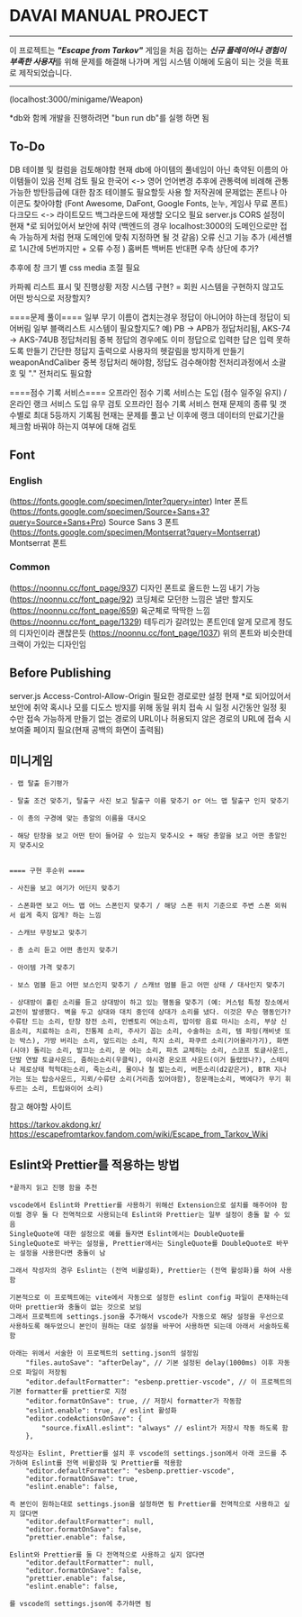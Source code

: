 # DAVAI MANUAL PROJECT
---
이 프로젝트는 ***"Escape from Tarkov"*** 게임을 처음 접하는 ***신규 플레이어나 경험이 부족한 사용자***를 위해 문제를 해결해 나가며 게임 시스템 이해에 도움이 되는 것을 목표로 제작되었습니다.

---

(localhost:3000/minigame/Weapon)

*db와 함께 개발을 진행하려면 "bun run db"를 실행 하면 됨




## To-Do

DB 테이블 및 컬럼을 검토해야함
현재 db에 아이템의 풀네임이 아닌 축약된 이름의 아이템들이 있음 전체 검토 필요
한국어 <-> 영어 언어변경
추후에 관통력에 비례해 관통 가능한 방탄등급에 대한 참조 테이블도 필요할듯
사용 할 저작권에 문제없는 폰트나 아이콘도 찾아야함 (Font Awesome, DaFont, Google Fonts, 눈누, 게임사 무료 폰트)
다크모드 <-> 라이트모드
백그라운드에 재생할 오디오 필요
server.js CORS 설정이 현재 *로 되어있어서 보안에 취약 (백엔드의 경우 localhost:3000의 도메인으로만 접속 가능하게 처럼 현재 도메인에 맞춰 지정하면 될 것 같음)
오류 신고 기능 추가 (세션별로 1시간에 5번까지만 + 오류 수정 )
홈버튼 백버튼 반대편 우측 상단에 추가?

추후에 창 크기 별 css media 조절 필요

카파퀘 리스트 표시 및 진행상황 저장 시스템 구현? = 회원 시스템을 구현하지 않고도 어떤 방식으로 저장할지?

====문제 풀이====
일부 무기 이름이 겹치는경우 정답이 아니어야 하는데 정답이 되어버림 일부 블랙리스트 시스템이 필요할지도?
예) PB -> APB가 정답처리됨, AKS-74 -> AKS-74UB 정답처리됨
중복 정답의 경우에도 이미 정답으로 입력한 답은 입력 못하도록 만들기
간단한 정답지 출력으로 사용자의 헷갈림을 방지하게 만들기
weaponAndCaliber 중복 정답처리 해야함, 정답도 검수해야함
전처리과정에서 소괄호 및 "." 전처리도 필요함


====점수 기록 서비스====
오프라인 점수 기록 서비스는 도입 (점수 일주일 유지) / 온라인 랭크 서비스 도입 유무 검토
오프라인 점수 기록 서비스 현재 문제의 종류 및 갯수별로 최대 5등까지 기록됨
현재는 문제를 풀고 난 이후에 랭크 데이터의 만료기간을 체크함 바꿔야 하는지 여부에 대해 검토

## Font
### English

(https://fonts.google.com/specimen/Inter?query=inter) Inter 폰트
(https://fonts.google.com/specimen/Source+Sans+3?query=Source+Sans+Pro) Source Sans 3 폰트
(https://fonts.google.com/specimen/Montserrat?query=Montserrat) Montserrat 폰트 

### Common

(https://noonnu.cc/font_page/937) 디자인 폰트로 올드한 느낌 내기 가능
(https://noonnu.cc/font_page/92) 코딩체로 모던한 느낌은 낼만 할지도
(https://noonnu.cc/font_page/659) 육군체로 딱딱한 느낌
(https://noonnu.cc/font_page/1329) 테두리가 갈려있는 폰트인데 알게 모르게 정도의 디자인이라 괜찮은듯 
(https://noonnu.cc/font_page/1037) 위의 폰트와 비슷한데 크랙이 가있는 디자인임


## Before Publishing

server.js Access-Control-Allow-Origin 필요한 경로로만 설정 현재 *로 되어있어서 보안에 취약
혹시나 모를 디도스 방지를 위해 동일 위치 접속 시 일정 시간동안 일정 횟수만 접속 가능하게 만들기
없는 경로의 URL이나 허용되지 않은 경로의 URL에 접속 시 보여줄 페이지 필요(현재 공백의 화면이 출력됨)


## 미니게임

    - 랩 탈출 듣기평가
    
    - 탈출 조건 맞추기, 탈출구 사진 보고 탈출구 이름 맞추기 or 어느 맵 탈출구 인지 맞추기

    - 이 총의 구경에 맞는 총알의 이름을 대시오

    - 해당 탄창을 보고 어떤 탄이 들어갈 수 있는지 맞추시오 + 해당 총알을 보고 어떤 총알인지 맞추시오


    ==== 구현 후순위 ====

    - 사진을 보고 여기가 어딘지 맞추기

    - 스폰화면 보고 어느 맵 어느 스폰인지 맞추기 / 해당 스폰 위치 기준으로 주변 스폰 외워서 쉽게 죽지 않게? 하는 느낌

    - 스캐브 무장보고 맞추기

    - 총 소리 듣고 어떤 총인지 맞추기

    - 아이템 가격 맞추기

    - 보스 멈블 듣고 어떤 보스인지 맞추기 / 스캐브 멈블 듣고 어떤 상태 / 대사인지 맞추기

    - 상대방이 흘린 소리를 듣고 상대방이 하고 있는 행동을 맞추기 (예: 커스텀 특정 장소에서 교전이 발생했다. 벽을 두고 상대와 대치 중인데 상대가 소리를 냈다. 이것은 무슨 행동인가?
    수류탄 드는 소리, 탄창 장전 소리, 인벤토리 여는소리, 밥이랑 음료 마시는 소리, 부상 신음소리, 치료하는 소리, 진통제 소리, 주사기 꼽는 소리, 수술하는 소리, 템 파밍(캐비넷 또는 박스), 가방 버리는 소리, 엎드리는 소리, 착지 소리, 파쿠르 소리(기어올라가기), 화면(시야) 돌리는 소리, 발끄는 소리, 문 여는 소리, 파츠 교체하는 소리, 스코프 토글사운드, 단발 연발 토글사운드, 줌하는소리(우클릭), 야시경 온오프 사운드(이거 들렸었나?), 스테미나 제로상태 헉헉대는소리, 죽는소리, 물이나 철 밟는소리, 버튼소리(d2같은거), BTR 지나가는 또는 탑승사운드, 지뢰/수류탄 소리(거리좀 있어야함), 창문깨는소리, 벽에다가 무기 휘두르는 소리, 트립와이어 소리)

참고 해야할 사이트

https://tarkov.akdong.kr/
https://escapefromtarkov.fandom.com/wiki/Escape_from_Tarkov_Wiki









## Eslint와 Prettier를 적용하는 방법
    *끝까지 읽고 진행 함을 추천

    vscode에서 Eslint와 Prettier를 사용하기 위해선 Extension으로 설치를 해주어야 함
    이럴 경우 둘 다 전역적으로 사용되는데 Eslint와 Prettier는 일부 설정이 충돌 할 수 있음
    SingleQuote에 대한 설정으로 예를 들자면 Eslint에서는 DoubleQuote를 SingleQuote로 바꾸는 설정을, Prettier에서는 SingleQuote를 DoubleQuote로 바꾸는 설정을 사용한다면 충돌이 남

    그래서 작성자의 경우 Eslint는 (전역 비활성화), Prettier는 (전역 활성화)를 하여 사용함

    기본적으로 이 프로젝트에는 vite에서 자동으로 설정한 eslint config 파일이 존재하는데 아마 prettier와 충돌이 없는 것으로 보임
    그래서 프로젝트에 settings.json을 추가해서 vscode가 자동으로 해당 설정을 우선으로 사용하도록 해두었으니 본인이 원하는 대로 설정을 바꾸어 사용하면 되는데 아래서 서술하도록 함

    아래는 위에서 서술한 이 프로젝트의 setting.json의 설정임
        "files.autoSave": "afterDelay", // 기본 설정된 delay(1000ms) 이후 자동으로 파일이 저장됨
        "editor.defaultFormatter": "esbenp.prettier-vscode", // 이 프로젝트의 기본 formatter를 prettier로 지정
        "editor.formatOnSave": true, // 저장시 formatter가 작동함
        "eslint.enable": true, // eslint 활성화
        "editor.codeActionsOnSave": {
            "source.fixAll.eslint": "always" // eslint가 저장시 작동 하도록 함
        },

    작성자는 Eslint, Prettier를 설치 후 vscode의 settings.json에서 아래 코드를 추가하여 Eslint를 전역 비활성화 및 Prettier를 적용함
        "editor.defaultFormatter": "esbenp.prettier-vscode",
        "editor.formatOnSave": true,
        "eslint.enable": false,

    즉 본인이 원하는대로 settings.json을 설정하면 됨 Prettier를 전역적으로 사용하고 싶지 않다면
        "editor.defaultFormatter": null,
        "editor.formatOnSave": false,
        "prettier.enable": false,
    
    Eslint와 Prettier를 둘 다 전역적으로 사용하고 싶지 않다면
        "editor.defaultFormatter": null,
        "editor.formatOnSave": false,
        "prettier.enable": false,
        "eslint.enable": false,

    를 vscode의 settings.json에 추가하면 됨
